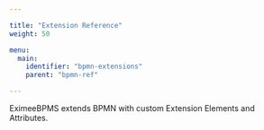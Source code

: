 ```yaml
---

title: "Extension Reference"
weight: 50

menu:
  main:
    identifier: "bpmn-extensions"
    parent: "bpmn-ref"

---
```


EximeeBPMS extends BPMN with custom Extension Elements and Attributes.
